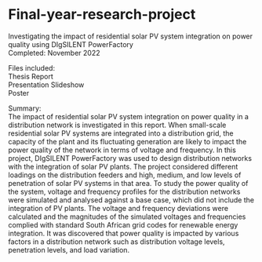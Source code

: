# Final-year-research-project
Investigating the impact of residential solar PV system integration on power quality using DIgSILENT PowerFactory       
Completed: November 2022

Files included:  
Thesis Report     
Presentation Slideshow  
Poster  
 
Summary:  
The impact of residential solar PV system integration on power quality in a distribution network is investigated in this report. When small-scale residential solar PV systems are integrated into a distribution grid, the capacity of the plant and its fluctuating generation are likely to impact the power quality of the network in terms of voltage and frequency. In this project, DIgSILENT PowerFactory was used to design distribution networks with the integration of solar PV plants. The project considered different loadings on the distribution feeders and high, medium, and low levels of penetration of solar PV systems in that area. To study the power quality of the system, voltage and frequency profiles for the distribution networks were simulated and analysed against a base case, which did not include the integration of PV plants. The voltage and frequency deviations were calculated and the magnitudes of the simulated voltages and frequencies complied with standard South African grid codes for renewable energy integration. It was discovered that power quality is impacted by various factors in a distribution network such as distribution voltage levels, penetration levels, and load variation.
